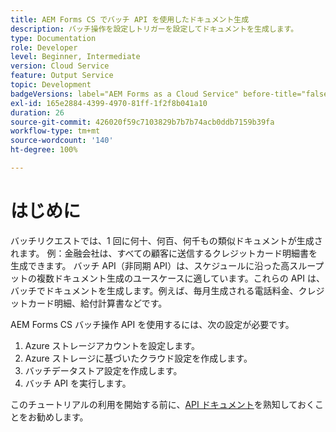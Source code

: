 ```yaml
---
title: AEM Forms CS でバッチ API を使用したドキュメント生成
description: バッチ操作を設定しトリガーを設定してドキュメントを生成します。
type: Documentation
role: Developer
level: Beginner, Intermediate
version: Cloud Service
feature: Output Service
topic: Development
badgeVersions: label="AEM Forms as a Cloud Service" before-title="false"
exl-id: 165e2884-4399-4970-81ff-1f2f8b041a10
duration: 26
source-git-commit: 426020f59c7103829b7b7b74acb0ddb7159b39fa
workflow-type: tm+mt
source-wordcount: '140'
ht-degree: 100%

---
```


# はじめに

バッチリクエストでは、1 回に何十、何百、何千もの類似ドキュメントが生成されます。 例：金融会社は、すべての顧客に送信するクレジットカード明細書を生成できます。
バッチ API（非同期 API）は、スケジュールに沿った高スループットの複数ドキュメント生成のユースケースに適しています。これらの API は、バッチでドキュメントを生成します。例えば、毎月生成される電話料金、クレジットカード明細、給付計算書などです。

AEM Forms CS バッチ操作 API を使用するには、次の設定が必要です。

1. Azure ストレージアカウントを設定します。
1. Azure ストレージに基づいたクラウド設定を作成します。
1. バッチデータストア設定を作成します。
1. バッチ API を実行します。

このチュートリアルの利用を開始する前に、[API ドキュメント](https://experienceleague.adobe.com/docs/experience-manager-cloud-service/assets/batch-api.yaml?lang=ja)を熟知しておくことをお勧めします。
